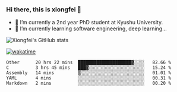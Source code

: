 ### Hi there, this is xiongfei 👋


- 🔭 I’m currently a 2nd year PhD student at Kyushu University.
- 🌱 I’m currently learning software engineering, deep learning...

<!--
**Toma62299781/Toma62299781** is a ✨ _special_ ✨ repository because its `README.md` (this file) appears on your GitHub profile.
Here are some ideas to get you started:
-->

![Xiongfei's GitHub stats](https://github-readme-stats.vercel.app/api?username=Toma62299781)


[![wakatime](https://wakatime.com/badge/user/9e8d5516-d162-43e7-9563-87295d455a71.svg)](https://wakatime.com/@9e8d5516-d162-43e7-9563-87295d455a71)

<!--START_SECTION:waka-->
```text
Other      20 hrs 22 mins  ████████████████████▓░░░░   82.66 % 
C          3 hrs 45 mins   ███▓░░░░░░░░░░░░░░░░░░░░░   15.24 % 
Assembly   14 mins         ▒░░░░░░░░░░░░░░░░░░░░░░░░   01.01 % 
YAML       4 mins          ░░░░░░░░░░░░░░░░░░░░░░░░░   00.31 % 
Markdown   2 mins          ░░░░░░░░░░░░░░░░░░░░░░░░░   00.20 % 
```
<!--END_SECTION:waka-->

